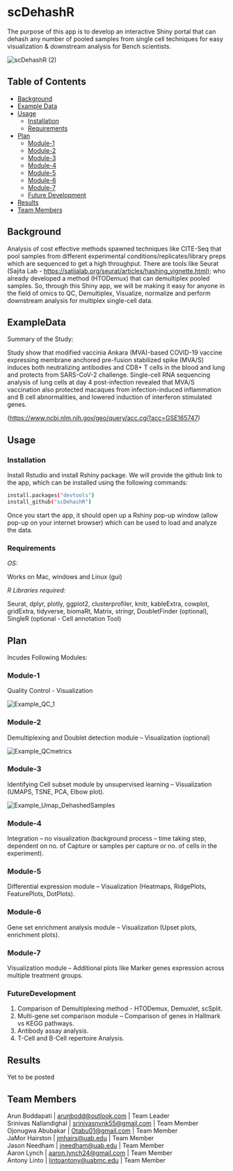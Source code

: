 # scDehashR
The purpose of this app is to develop an interactive Shiny portal that can dehash any number of pooled samples from single cell techniques for easy visualization & downstream analysis for Bench scientists.
 
<p align="center">

 ![scDehashR (2)](https://user-images.githubusercontent.com/22992035/182951623-80e3b41e-1ac9-4f2b-98f5-b8a3aa906573.gif)

</p>

## Table of Contents
 - [Background](#background)
 - [Example Data](#exampledata)
 - [Usage](#usage)
     - [Installation](#installation)
     - [Requirements](#requirements)
 - [Plan](#plan)
     - [Module-1](#module-1)
     - [Module-2](#module-2)
     - [Module-3](#module-3)
     - [Module-4](#module-4)
     - [Module-5](#module-5)
     - [Module-6](#module-6)
     - [Module-7](#module-7)
     - [Future Development](#futuredevelopment)
 - [Results](#results)
 - [Team Members](#team-members)

## Background

Analysis of cost effective methods spawned techniques like CITE-Seq that pool samples from different experimental conditions/replicates/library preps which are sequenced to get a high throughput. There are tools like Seurat (Sajita Lab - https://satijalab.org/seurat/articles/hashing_vignette.html); who already developed a method (HTODemux) that can demultiplex pooled samples. So, through this Shiny app, we will be making it easy for anyone in the field of omics to QC, Demultiplex, Visualize, normalize and perform downstream analysis for multiplex single-cell data.


## ExampleData

Summary of the Study:

Study show that modified vaccinia Ankara (MVA)-based COVID-19 vaccine expressing membrane anchored pre-fusion stabilized spike (MVA/S) induces both neutralizing antibodies and CD8+ T cells in the blood and lung and protects from SARS-CoV-2 challenge. Single-cell RNA sequencing analysis of lung cells at day 4 post-infection revealed that MVA/S vaccination also protected macaques from infection-induced inflammation and B cell abnormalities, and lowered induction of interferon stimulated genes.

(https://www.ncbi.nlm.nih.gov/geo/query/acc.cgi?acc=GSE165747)

## Usage

### Installation

Install Rstudio and install Rshiny package. We will provide the github link to the app, which can be installed using the following commands:

```sh
install.packages("devtools")
install_github("scDehashR")
```
Once you start the app, it should open up a Rshiny pop-up window (allow pop-up on your internet browser) which can be used to load and analyze the data.

### Requirements

*OS:*

Works on Mac, windows and Linux (gui)

*R Libraries required:*

Seurat, dplyr, plotly, ggplot2, clusterprofiler, knitr, kableExtra, cowplot, gridExtra, tidyverse, biomaRt, Matrix, stringr, DoubletFinder (optional), SingleR (optional - Cell annotation Tool)  

## Plan

Incudes Following Modules:

### Module-1

Quality Control - Visualization  

<p align="center">
 
 ![Example_QC_1](https://user-images.githubusercontent.com/22992035/182963897-e8983b6c-b3bb-4d63-b1e6-72d8815e73bf.png)

</p>

### Module-2

Demultiplexing and Doublet detection module – Visualization (optional)  

<p align="center">
 
 ![Example_QCmetrics](https://user-images.githubusercontent.com/22992035/182962598-05e561c1-576f-4c46-8b49-225029d37d9c.png)  
 
</p>


### Module-3 

Identifying Cell subset module by unsupervised learning – Visualization (UMAPS, TSNE, PCA, Elbow plot).  

<p align="center">

![Example_Umap_DehashedSamples](https://user-images.githubusercontent.com/22992035/182963974-89006d82-b05b-47ae-a070-a2141c8199e4.png)

</p>

### Module-4 

Integration – no visualization (background process – time taking step, dependent on no. of Capture or samples per capture or no. of cells in the experiment).  

### Module-5 

Differential expression module – Visualization (Heatmaps, RidgePlots, FeaturePlots, DotPlots).  

### Module-6

Gene set enrichment analysis module – Visualization (Upset plots, enrichment plots).  

### Module-7

Visualization module – Additional plots like Marker genes expression across multiple treatment groups.  

### FutureDevelopment

1. Comparison of Demultiplexing method - HTODemux, Demuxlet, scSplit.    
2. Multi-gene set comparison module – Comparison of genes in Hallmark vs KEGG pathways.  
3. Antibody assay analysis.  
4. T-Cell and B-Cell repertoire Analysis.  

## Results

Yet to be posted

## Team Members

Arun Boddapati | arunbodd@outlook.com | Team Leader  
Srinivas Nallandighal | srinivasnvnk55@gmail.com | Team Member  
Ojonugwa Abubakar | Otabu01@gmail.com | Team Member  
JaMor Hairston | jmhairs@uab.edu | Team Member  
Jason Needham | jneedham@uab.edu | Team Member  
Aaron Lynch | aaron.lynch24@gmail.com | Team Member  
Antony Linto | lintoantony@uabmc.edu | Team Member  
